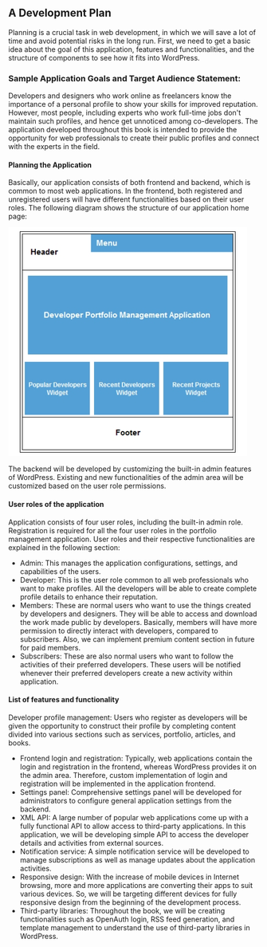 ## A Development Plan

Planning is a crucial task in web development, in which we will save a lot of time
and avoid potential risks in the long run. First, we need to get a basic idea about the
goal of this application, features and functionalities, and the structure of components
to see how it fits into WordPress.

### Sample Application Goals and Target Audience Statement:
Developers and designers who work online as freelancers know the importance
of a personal profile to show your skills for improved reputation. However, most
people, including experts who work full-time jobs don't maintain such profiles, and
hence get unnoticed among co-developers. The application developed throughout
this book is intended to provide the opportunity for web professionals to create
their public profiles and connect with the experts in the field.

#### Planning the Application
Basically, our application consists of both frontend and backend, which is common
to most web applications. In the frontend, both registered and unregistered users
will have different functionalities based on their user roles. The following diagram
shows the structure of our application home page:

![wpad](https://github.com/vgorbic1/Tutorials/blob/master/WordPress/App-Development/images/wpad1.jpg)

The backend will be developed by customizing the built-in admin features of
WordPress. Existing and new functionalities of the admin area will be customized
based on the user role permissions.

#### User roles of the application
Application consists of four user roles, including the built-in admin role. 
Registration is required for all the four user roles in the portfolio
management application. User roles
and their respective functionalities are explained in the following section:
- Admin: This manages the application configurations, settings, and
capabilities of the users.
- Developer: This is the user role common to all web professionals who want
to make profiles. All the developers will be able to create complete profile
details to enhance their reputation.
- Members: These are normal users who want to use the things created
by developers and designers. They will be able to access and download
the work made public by developers. Basically, members will have more
permission to directly interact with developers, compared to subscribers.
Also, we can implement premium content section in future for paid
members.
- Subscribers: These are also normal users who want to follow the activities
of their preferred developers. These users will be notified whenever their
preferred developers create a new activity within application.

#### List of features and functionality
Developer profile management: Users who register as developers will
be given the opportunity to construct their profile by completing content
divided into various sections such as services, portfolio, articles, and books.
- Frontend login and registration: Typically, web applications contain the
login and registration in the frontend, whereas WordPress provides it on the
admin area. Therefore, custom implementation of login and registration will
be implemented in the application frontend.
- Settings panel: Comprehensive settings panel will be developed for
administrators to configure general application settings from the backend.
- XML API: A large number of popular web applications come up with a fully
functional API to allow access to third-party applications. In this application,
we will be developing simple API to access the developer details and
activities from external sources.
- Notification service: A simple notification service will be developed to
manage subscriptions as well as manage updates about the application
activities.
- Responsive design: With the increase of mobile devices in Internet browsing,
more and more applications are converting their apps to suit various devices.
So, we will be targeting different devices for fully responsive design from the
beginning of the development process.
- Third-party libraries: Throughout the book, we will be creating
functionalities such as OpenAuth login, RSS feed generation, and template
management to understand the use of third-party libraries in WordPress.
